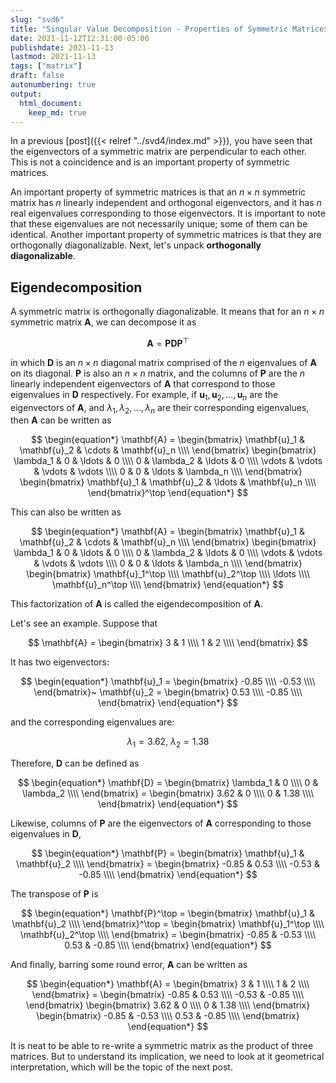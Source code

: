 ```yaml
---
slug: "svd6"
title: "Singular Value Decomposition - Properties of Symmetric Matrices"
date: 2021-11-12T12:31:00-05:00 
publishdate: 2021-11-13
lastmod: 2021-11-13
tags: ["matrix"]
draft: false
autonumbering: true
output:
  html_document:
    keep_md: true
---
```




In a previous [post]({{< relref "../svd4/index.md" >}}),
you have seen that the eigenvectors of a symmetric matrix
are perpendicular to each other.
This is not a coincidence and is an important property of symmetric matrices.

An important property of symmetric matrices is that
an $n \times n$ symmetric matrix has $n$ linearly independent
and orthogonal eigenvectors,
and it has $n$ real eigenvalues corresponding to those eigenvectors.
It is important to note that these eigenvalues are not necessarily unique;
some of them can be identical.
Another important property of symmetric matrices is that
they are orthogonally diagonalizable.
Next, let's unpack **orthogonally diagonalizable**.

## Eigendecomposition

A symmetric matrix is orthogonally diagonalizable.
It means that for an $n \times n$ symmetric matrix $\mathbf{A}$,
we can decompose it as

$$
\mathbf{A} = \mathbf{P}\mathbf{D}\mathbf{P}^\top
$$ 

in which $\mathbf{D}$ is an $n \times n$ diagonal matrix comprised of 
the $n$ eigenvalues of $\mathbf{A}$ on its diagonal.
$\mathbf{P}$ is also an $n \times n$ matrix, 
and the columns of $\mathbf{P}$ are the $n$ linearly independent eigenvectors of $\mathbf{A}$ 
that correspond to those eigenvalues in $\mathbf{D}$ respectively. 
For example, if $\mathbf{u}_1, \mathbf{u}_2, \ldots, \mathbf{u}_n$ 
are the eigenvectors of $\mathbf{A}$, and $\lambda_1, \lambda_2, \ldots, \lambda_n$ 
are their corresponding eigenvalues, 
then $\mathbf{A}$ can be written as

$$
\begin{equation*}
  \mathbf{A} = 
  \begin{bmatrix}
    \mathbf{u}_1 & \mathbf{u}_2 & \cdots & \mathbf{u}_n \\\\
  \end{bmatrix}
  \begin{bmatrix}
    \lambda_1 & 0 & \ldots & 0 \\\\
    0 & \lambda_2 & \ldots & 0 \\\\
    \vdots & \vdots & \vdots & \vdots \\\\
    0 & 0 & \ldots & \lambda_n \\\\
  \end{bmatrix}
  \begin{bmatrix}
    \mathbf{u}_1 & \mathbf{u}_2 & \ldots & \mathbf{u}_n \\\\
  \end{bmatrix}^\top
\end{equation*}
$$ 

This can also be written as

$$
\begin{equation*}
  \mathbf{A} = 
  \begin{bmatrix}
    \mathbf{u}_1 & \mathbf{u}_2 & \cdots & \mathbf{u}_n \\\\
  \end{bmatrix}
  \begin{bmatrix}
    \lambda_1 & 0 & \ldots & 0 \\\\
    0 & \lambda_2 & \ldots & 0 \\\\
    \vdots & \vdots & \vdots & \vdots \\\\
    0 & 0 & \ldots & \lambda_n \\\\
  \end{bmatrix}
  \begin{bmatrix}
    \mathbf{u}_1^\top \\\\
    \mathbf{u}_2^\top \\\\
    \ldots \\\\
    \mathbf{u}_n^\top \\\\
  \end{bmatrix}
\end{equation*}
$$ 


This factorization of $\mathbf{A}$ is called the eigendecomposition of $\mathbf{A}$. 

Let's see an example. Suppose that 

$$
\mathbf{A} = 
\begin{bmatrix}
  3 & 1 \\\\
  1 & 2 \\\\
\end{bmatrix}
$$ 

It has two eigenvectors: 



$$
\begin{equation*}
\mathbf{u}_1 = 
\begin{bmatrix}
  -0.85 \\\\
  -0.53 \\\\
\end{bmatrix}~
\mathbf{u}_2 = 
\begin{bmatrix}
  0.53 \\\\
  -0.85 \\\\
\end{bmatrix}
\end{equation*}
$$ 

and the corresponding eigenvalues are:

$$
\begin{equation*}
\lambda_1 = 3.62,~
\lambda_2 = 1.38
\end{equation*}
$$ 

Therefore, $\mathbf{D}$ can be defined as

$$
\begin{equation*}
  \mathbf{D} = 
\begin{bmatrix}
  \lambda_1 & 0 \\\\
  0 & \lambda_2 \\\\
\end{bmatrix} = 
\begin{bmatrix}
  3.62 & 0 \\\\
  0 & 1.38 \\\\
\end{bmatrix}
\end{equation*}
$$ 

Likewise, columns of $\mathbf{P}$ are the eigenvectors of $\mathbf{A}$
corresponding to those eigenvalues in $\mathbf{D}$,

$$
\begin{equation*}
  \mathbf{P} = 
\begin{bmatrix}
  \mathbf{u}_1 & \mathbf{u}_2  \\\\
\end{bmatrix} = 
\begin{bmatrix}
  -0.85 & 0.53 \\\\
  -0.53 & -0.85 \\\\
\end{bmatrix}
\end{equation*}
$$ 

The transpose of $\mathbf{P}$ is

$$
\begin{equation*}
  \mathbf{P}^\top =
\begin{bmatrix}
  \mathbf{u}_1 & \mathbf{u}_2 \\\\
\end{bmatrix}^\top = 
\begin{bmatrix}
  \mathbf{u}_1^\top \\\\
  \mathbf{u}_2^\top \\\\
\end{bmatrix} =
\begin{bmatrix}
  -0.85 & -0.53 \\\\
  0.53 & -0.85 \\\\
\end{bmatrix}
\end{equation*}
$$ 

And finally, barring some round error, $\mathbf{A}$ can be written as

$$
\begin{equation*}
  \mathbf{A} = 
\begin{bmatrix}
  3 & 1 \\\\
  1 & 2 \\\\
\end{bmatrix} =
\begin{bmatrix}
  -0.85 & 0.53 \\\\
  -0.53 & -0.85 \\\\
\end{bmatrix}
\begin{bmatrix}
  3.62 & 0 \\\\
  0 & 1.38 \\\\
\end{bmatrix}
\begin{bmatrix}
  -0.85 & -0.53 \\\\
  0.53 & -0.85 \\\\
\end{bmatrix}
\end{equation*}
$$ 

It is neat to be able to re-write a symmetric matrix
as the product of three matrices.
But to understand its implication,
we need to look at it geometrical interpretation,
which will be the topic of the next post.


